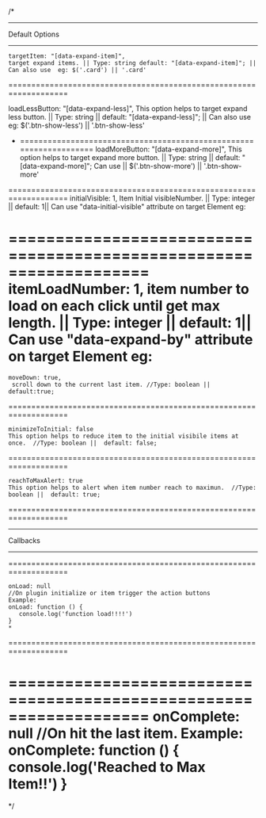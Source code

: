 /* 
************************************** 
Default Options
************************************** 

    targetItem: "[data-expand-item]",
    target expand items. || Type: string default: "[data-expand-item]"; || Can also use  eg: $('.card') || '.card' 
===================================================================
   
   loadLessButton: "[data-expand-less]",
    This option helps to target expand less button. ||  Type: string || default: "[data-expand-less]"; || Can also use eg: $('.btn-show-less') || '.btn-show-less' 

* ===================================================================
   loadMoreButton: "[data-expand-more]",
   This option helps to target expand more button. || Type: string || default: "[data-expand-more]"; Can use || $('.btn-show-more') || '.btn-show-more' 

===================================================================
    initialVisible: 1,
     Item Initial visibleNumber. ||  Type: integer || default: 1|| Can use "data-initial-visible" attribute on target Element eg: <div class="card-section" data-initial-visible="4">

===================================================================
    itemLoadNumber: 1,
    item number to load on each click until get max length. || Type: integer ||  default: 1|| Can use "data-expand-by" attribute on target Element eg: <div class="card-section" data-initial-visible="4" data-expand-by="1">
===================================================================

    moveDown: true,
     scroll down to the current last item. //Type: boolean ||  default:true;
 ===================================================================

    minimizeToInitial: false
    This option helps to reduce item to the initial visibile items at once.  //Type: boolean ||  default: false;
===================================================================

    reachToMaxAlert: true
    This option helps to alert when item number reach to maximun.  //Type: boolean ||  default: true;
===================================================================
***** ***** ***** *****
 Callbacks
***** ***** ***** *****

===================================================================

    onLoad: null
    //On plugin initialize or item trigger the action buttons 
    Example: 
    onLoad: function () {
       console.log('function load!!!!')
    }
    * 
===================================================================

===================================================================
    onComplete: null
    //On hit the last item.
    Example:
    onComplete: function () {
       console.log('Reached to Max Item!!')
    }
===================================================================
*/

